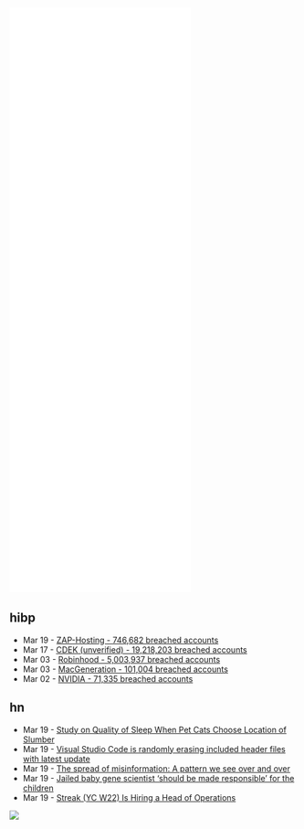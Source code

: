 ![Metrics](https://raw.githubusercontent.com/phixion/phixion/master/metrics.svg)

## hibp

<!--
for https://github.com/phixion/phixion/blob/main/.github/workflows/feeds.yml
-->
<!--START_SECTION:haveibeenpwnd-->
- Mar 19 - [ZAP-Hosting - 746,682 breached accounts](https://haveibeenpwned.com/PwnedWebsites#ZAPHosting)
- Mar 17 - [CDEK (unverified) - 19,218,203 breached accounts](https://haveibeenpwned.com/PwnedWebsites#CDEK)
- Mar 03 - [Robinhood - 5,003,937 breached accounts](https://haveibeenpwned.com/PwnedWebsites#Robinhood)
- Mar 03 - [MacGeneration - 101,004 breached accounts](https://haveibeenpwned.com/PwnedWebsites#MacGeneration)
- Mar 02 - [NVIDIA - 71,335 breached accounts](https://haveibeenpwned.com/PwnedWebsites#NVIDIA)
<!--END_SECTION:haveibeenpwnd-->

## hn

<!--
for https://github.com/phixion/phixion/blob/main/.github/workflows/feeds.yml
-->
<!--START_SECTION:hn-->
- Mar 19 - [Study on Quality of Sleep When Pet Cats Choose Location of Slumber](https://www.spoon-tamago.com/2022/03/09/cat-sleep-study/)
- Mar 19 - [Visual Studio Code is randomly erasing included header files with latest update](https://github.com/microsoft/vscode/issues/145297)
- Mar 19 - [The spread of misinformation: A pattern we see over and over](https://statmodeling.stat.columbia.edu/2022/03/18/the-spread-of-misinformation/)
- Mar 19 - [Jailed baby gene scientist ‘should be made responsible’ for the children](https://www.thetimes.co.uk/article/jailed-baby-gene-scientist-he-jiankui-should-be-made-responsible-for-the-children-q7s3j9mlf)
- Mar 19 - [Streak (YC W22) Is Hiring a Head of Operations](https://www.streak.com/careers/head-of-ops)
<!--END_SECTION:hn-->

<!--
for https://yhype.me
-->
![](https://hit.yhype.me/github/profile?user_id=13013670)

